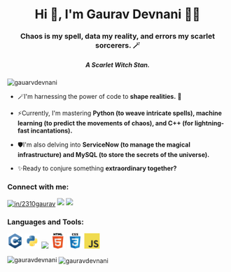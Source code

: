 <h1 align="center">Hi 👋, I'm Gaurav Devnani 🌟🍂</h1>
<h3 align="center">Chaos is my spell, data my reality, and errors my scarlet sorcerers. 🪄</h3>
<h5 align="center"> A Scarlet Witch Stan. </h5>

<p align="left"> <img src="https://komarev.com/ghpvc/?username=gauravdevnani&label=Profile%20views&color=0e75b6&style=flat" alt="gauarvdevnani" /> </p>

- 🪄I'm harnessing the power of code to **shape realities.** 🔮
  
- ⚡Currently, I'm mastering **Python (to weave intricate spells), machine learning (to predict the movements of chaos), and C++ (for lightning-fast incantations).**

- 🛡️I'm also delving into **ServiceNow (to manage the magical infrastructure) and MySQL (to store the secrets of the universe).**
  
- ✨Ready to conjure something **extraordinary together?**

<h3 align="left">Connect with me:</h3>
<p align="left">
<a href="https://linkedin.com/in/2310gaurav" target="blank"><img align="center" src="https://raw.githubusercontent.com/rahuldkjain/github-profile-readme-generator/master/src/images/icons/Social/linked-in-alt.svg" alt="in/2310gaurav" height="30" width="40" /></a>
<a href="https://www.linkedin.com/in/2310gaurav/" alt="Linkedin"><img src="https://raw.githubusercontent.com/jayehernandez/jayehernandez/3f5402efef9a0ae89211a6e04609558e862ca616/readme/linkedin-fill.svg"></a>
<a href="mailto:gauravdevnani04@gmail.com" alt="Contact me"><img src="https://raw.githubusercontent.com/jayehernandez/jayehernandez/3f5402efef9a0ae89211a6e04609558e862ca616/readme/mail-fill.svg"></a>
</p>

<h3 align="left">Languages and Tools:</h3>
<p align="left"> 
<code><img height="35" src="https://raw.githubusercontent.com/github/explore/80688e429a7d4ef2fca1e82350fe8e3517d3494d/topics/cpp/cpp.png"></code> 
<code><img height="35" src="https://raw.githubusercontent.com/github/explore/80688e429a7d4ef2fca1e82350fe8e3517d3494d/topics/python/python.png"></code>
<code><img height="40" src="https://cdn.jsdelivr.net/gh/devicons/devicon/icons/mysql/mysql-original.svg"></code>
<code><img height="35" src="https://raw.githubusercontent.com/github/explore/80688e429a7d4ef2fca1e82350fe8e3517d3494d/topics/html/html.png"></code>
<code><img height="35" src="https://raw.githubusercontent.com/github/explore/80688e429a7d4ef2fca1e82350fe8e3517d3494d/topics/css/css.png"></code>
<code><img height="35" src="https://raw.githubusercontent.com/github/explore/80688e429a7d4ef2fca1e82350fe8e3517d3494d/topics/javascript/javascript.png"></code>
</p>

<p><img align="left" src="https://github-readme-stats.vercel.app/api/top-langs?username=gauravdevnani&show_icons=true&locale=en&layout=compact" alt="gauravdevnani" /></p>

<p>&nbsp;<img align="center" src="https://github-readme-stats.vercel.app/api?username=gauravdevnani&show_icons=true&locale=en" alt="gauravdevnani" /></p>
